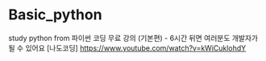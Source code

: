 # Basic_python

study python from 파이썬 코딩 무료 강의 (기본편) - 6시간 뒤면 여러분도 개발자가 될 수 있어요 [나도코딩]
https://www.youtube.com/watch?v=kWiCuklohdY

